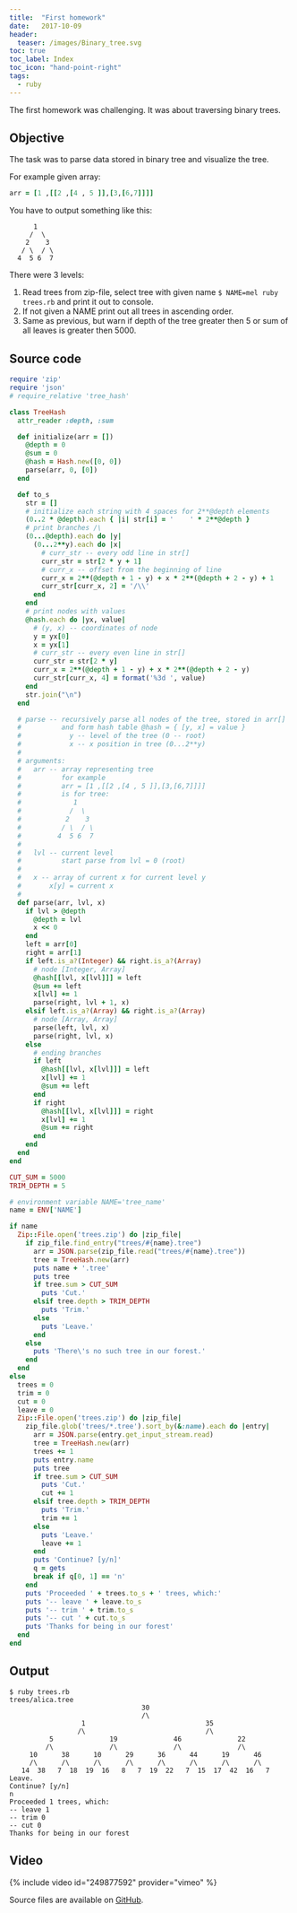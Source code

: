 ```yaml
---
title:  "First homework"
date:   2017-10-09
header:
  teaser: /images/Binary_tree.svg
toc: true
toc_label: Index
toc_icon: "hand-point-right"
tags:
  - ruby
---
```

The first homework was challenging. It was about traversing binary trees.

## Objective

The task was to parse data stored in binary tree and visualize the tree.

For example given array:

```ruby
arr = [1 ,[[2 ,[4 , 5 ]],[3,[6,7]]]]
```

You have to output something like this:

```
      1
     /  \
    2    3
   / \  / \
  4  5 6  7
```

There were 3 levels:

1. Read trees from zip-file, select tree with given name `$ NAME=mel ruby trees.rb` and print it out to console.
2. If not given a NAME print out all trees in ascending order.
3. Same as previous, but warn if depth of the tree greater then 5 or sum of all leaves is greater then 5000.

## Source code

```ruby
require 'zip'
require 'json'
# require_relative 'tree_hash'

class TreeHash
  attr_reader :depth, :sum

  def initialize(arr = [])
    @depth = 0
    @sum = 0
    @hash = Hash.new([0, 0])
    parse(arr, 0, [0])
  end

  def to_s
    str = []
    # initialize each string with 4 spaces for 2**@depth elements
    (0..2 * @depth).each { |i| str[i] = '    ' * 2**@depth }
    # print branches /\
    (0...@depth).each do |y|
      (0...2**y).each do |x|
        # curr_str -- every odd line in str[]
        curr_str = str[2 * y + 1]
        # curr_x -- offset from the beginning of line
        curr_x = 2**(@depth + 1 - y) + x * 2**(@depth + 2 - y) + 1
        curr_str[curr_x, 2] = '/\\'
      end
    end
    # print nodes with values
    @hash.each do |yx, value|
      # (y, x) -- coordinates of node
      y = yx[0]
      x = yx[1]
      # curr_str -- every even line in str[]
      curr_str = str[2 * y]
      curr_x = 2**(@depth + 1 - y) + x * 2**(@depth + 2 - y)
      curr_str[curr_x, 4] = format('%3d ', value)
    end
    str.join("\n")
  end

  # parse -- recursively parse all nodes of the tree, stored in arr[]
  #          and form hash table @hash = { [y, x] = value }
  #            y -- level of the tree (0 -- root)
  #            x -- x position in tree (0...2**y)
  #
  # arguments:
  #   arr -- array representing tree
  #          for example
  #          arr = [1 ,[[2 ,[4 , 5 ]],[3,[6,7]]]]
  #          is for tree:
  #             1
  #            /  \
  #           2    3
  #          / \  / \
  #         4  5 6  7
  #
  #   lvl -- current level
  #          start parse from lvl = 0 (root)
  #
  #   x -- array of current x for current level y
  #       x[y] = current x
  #
  def parse(arr, lvl, x)
    if lvl > @depth
      @depth = lvl
      x << 0
    end
    left = arr[0]
    right = arr[1]
    if left.is_a?(Integer) && right.is_a?(Array)
      # node [Integer, Array]
      @hash[[lvl, x[lvl]]] = left
      @sum += left
      x[lvl] += 1
      parse(right, lvl + 1, x)
    elsif left.is_a?(Array) && right.is_a?(Array)
      # node [Array, Array]
      parse(left, lvl, x)
      parse(right, lvl, x)
    else
      # ending branches
      if left
        @hash[[lvl, x[lvl]]] = left
        x[lvl] += 1
        @sum += left
      end
      if right
        @hash[[lvl, x[lvl]]] = right
        x[lvl] += 1
        @sum += right
      end
    end
  end
end

CUT_SUM = 5000
TRIM_DEPTH = 5

# environment variable NAME='tree_name'
name = ENV['NAME']

if name
  Zip::File.open('trees.zip') do |zip_file|
    if zip_file.find_entry("trees/#{name}.tree")
      arr = JSON.parse(zip_file.read("trees/#{name}.tree"))
      tree = TreeHash.new(arr)
      puts name + '.tree'
      puts tree
      if tree.sum > CUT_SUM
        puts 'Cut.'
      elsif tree.depth > TRIM_DEPTH
        puts 'Trim.'
      else
        puts 'Leave.'
      end
    else
      puts 'There\'s no such tree in our forest.'
    end
  end
else
  trees = 0
  trim = 0
  cut = 0
  leave = 0
  Zip::File.open('trees.zip') do |zip_file|
    zip_file.glob('trees/*.tree').sort_by(&:name).each do |entry|
      arr = JSON.parse(entry.get_input_stream.read)
      tree = TreeHash.new(arr)
      trees += 1
      puts entry.name
      puts tree
      if tree.sum > CUT_SUM
        puts 'Cut.'
        cut += 1
      elsif tree.depth > TRIM_DEPTH
        puts 'Trim.'
        trim += 1
      else
        puts 'Leave.'
        leave += 1
      end
      puts 'Continue? [y/n]'
      q = gets
      break if q[0, 1] == 'n'
    end
    puts 'Proceeded ' + trees.to_s + ' trees, which:'
    puts '-- leave ' + leave.to_s
    puts '-- trim ' + trim.to_s
    puts '-- cut ' + cut.to_s
    puts 'Thanks for being in our forest'
  end
end
```

## Output

```
$ ruby trees.rb
trees/alica.tree
                                 30
                                 /\
                  1                              35
                 /\                              /\
          5              19              46              22
         /\              /\              /\              /\
     10      38      10      29      36      44      19      46
     /\      /\      /\      /\      /\      /\      /\      /\
   14  38   7  18  19  16   8   7  19  22   7  15  17  42  16   7
Leave.
Continue? [y/n]
n
Proceeded 1 trees, which:
-- leave 1
-- trim 0
-- cut 0
Thanks for being in our forest
```

## Video

{% include video id="249877592" provider="vimeo" %}

Source files are available on [GitHub][GitHub].

[GitHub]: https://github.com/dmlaziuk/bsuir-courses/tree/dm-homework-1/2017/DmLaziuk/1
